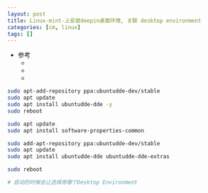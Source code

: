 ```yaml
---
layout: post
title: Linux-mint-上安装deepin桌面环境, 关联 desktop environment
categories: [cm, linux]
tags: []
---
```


* 参考
  * []()
  * []()
  * []()




~~~sh
sudo apt-add-repository ppa:ubuntudde-dev/stable
sudo apt update
sudo apt install ubuntudde-dde -y
sudo reboot
~~~


~~~sh
sudo apt update
sudo apt install software-properties-common

sudo add-apt-repository ppa:ubuntudde-dev/stable
sudo apt update
sudo apt install ubuntudde-dde ubuntudde-dde-extras

sudo reboot

# 启动的时候会让选择用哪个Desktop Environment
~~~











